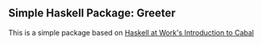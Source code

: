 ## Simple Haskell Package: Greeter

This is a simple package based on [Haskell at Work's Introduction to Cabal](https://www.youtube.com/watch?v=a7R-2vtPLDM)